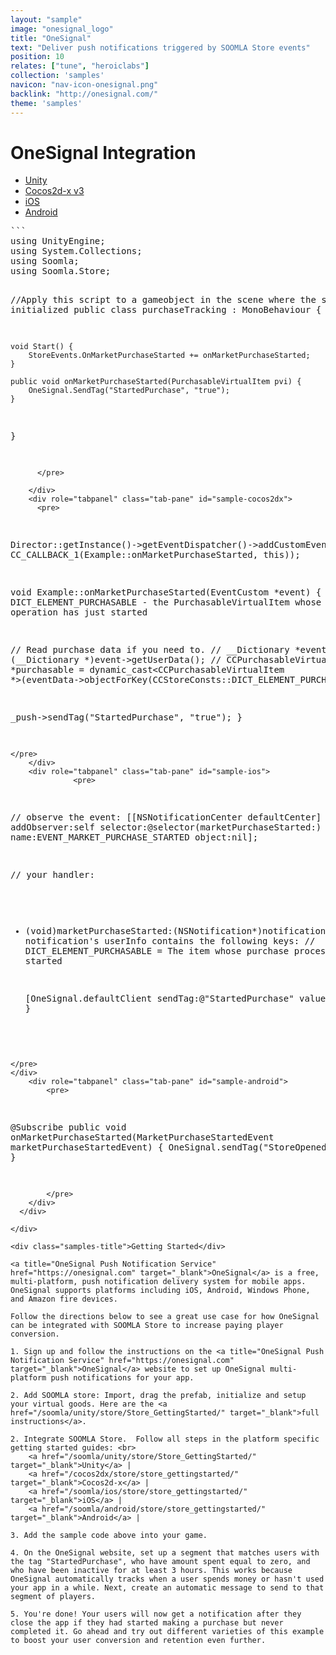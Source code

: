```yaml
---
layout: "sample"
image: "onesignal_logo"
title: "OneSignal"
text: "Deliver push notifications triggered by SOOMLA Store events"
position: 10
relates: ["tune", "heroiclabs"]
collection: 'samples'
navicon: "nav-icon-onesignal.png"
backlink: "http://onesignal.com/"
theme: 'samples'
---
```


# OneSignal Integration

<div>

  <!-- Nav tabs -->
  <ul class="nav nav-tabs nav-tabs-use-case-code sample-tabs" role="tablist">
    <li role="presentation" class="active"><a href="#sample-unity" aria-controls="unity" role="tab" data-toggle="tab">Unity</a></li>
    <li role="presentation"><a href="#sample-cocos2dx" aria-controls="cocos2dx" role="tab" data-toggle="tab">Cocos2d-x v3</a></li>
    <li role="presentation"><a href="#sample-ios" aria-controls="iod" role="tab" data-toggle="tab">iOS</a></li>
    <li role="presentation"><a href="#sample-android" aria-controls="android" role="tab" data-toggle="tab">Android</a></li>
  </ul>

  <!-- Tab panes -->
  <div class="tab-content tab-content-use-case-code">
    <div role="tabpanel" class="tab-pane active" id="sample-unity">
      <pre>
```
using UnityEngine;
using System.Collections;
using Soomla;
using Soomla.Store;

//Apply this script to a gameobject in the scene where the store is initialized
public class purchaseTracking : MonoBehaviour {

    void Start() {
        StoreEvents.OnMarketPurchaseStarted += onMarketPurchaseStarted;
    }

    public void onMarketPurchaseStarted(PurchasableVirtualItem pvi) {
        OneSignal.SendTag("StartedPurchase", "true");
    }

}
```
      </pre>

    </div>
    <div role="tabpanel" class="tab-pane" id="sample-cocos2dx">
      <pre>
```

Director::getInstance()->getEventDispatcher()->addCustomEventListener(CCStoreConsts::EVENT_MARKET_PURCHASE_STARTED, CC_CALLBACK_1(Example::onMarketPurchaseStarted, this));

void Example::onMarketPurchaseStarted(EventCustom *event) {
  // DICT_ELEMENT_PURCHASABLE - the PurchasableVirtualItem whose purchase
  //                            operation has just started

  // Read purchase data if you need to.
  // __Dictionary *eventData = (__Dictionary *)event->getUserData();
  // CCPurchasableVirtualItem *purchasable = dynamic_cast<CCPurchasableVirtualItem *>(eventData->objectForKey(CCStoreConsts::DICT_ELEMENT_PURCHASABLE));

  _push->sendTag("StartedPurchase", "true");
}
```
</pre>
    </div>
    <div role="tabpanel" class="tab-pane" id="sample-ios">
              <pre>
```
// observe the event:
[[NSNotificationCenter defaultCenter] addObserver:self
  selector:@selector(marketPurchaseStarted:) name:EVENT_MARKET_PURCHASE_STARTED object:nil];

// your handler:
- (void)marketPurchaseStarted:(NSNotification*)notification {
  // notification's userInfo contains the following keys:
  // DICT_ELEMENT_PURCHASABLE = The item whose purchase process has started

  [OneSignal.defaultClient sendTag:@"StartedPurchase" value:@"true"];
}
```
</pre>
</div>
    <div role="tabpanel" class="tab-pane" id="sample-android">
        <pre>
```
@Subscribe
public void onMarketPurchaseStarted(MarketPurchaseStartedEvent marketPurchaseStartedEvent) {
  OneSignal.sendTag("StoreOpened", "1");
}
```
        </pre>
    </div>
  </div>

</div>

<div class="samples-title">Getting Started</div>

<a title="OneSignal Push Notification Service" href="https://onesignal.com" target="_blank">OneSignal</a> is a free, multi-platform, push notification delivery system for mobile apps. OneSignal supports platforms including iOS, Android, Windows Phone, and Amazon fire devices.

Follow the directions below to see a great use case for how OneSignal can be integrated with SOOMLA Store to increase paying player conversion.

1. Sign up and follow the instructions on the <a title="OneSignal Push Notification Service" href="https://onesignal.com" target="_blank">OneSignal</a> website to set up OneSignal multi-platform push notifications for your app.

2. Add SOOMLA store: Import, drag the prefab, initialize and setup your virtual goods. Here are the <a href="/soomla/unity/store/Store_GettingStarted/" target="_blank">full instructions</a>.

2. Integrate SOOMLA Store.  Follow all steps in the platform specific getting started guides: <br>
    <a href="/soomla/unity/store/Store_GettingStarted/" target="_blank">Unity</a> |
    <a href="/cocos2dx/store/store_gettingstarted/" target="_blank">Cocos2d-x</a> |
    <a href="/soomla/ios/store/store_gettingstarted/" target="_blank">iOS</a> |
    <a href="/soomla/android/store/store_gettingstarted/" target="_blank">Android</a> |

3. Add the sample code above into your game.

4. On the OneSignal website, set up a segment that matches users with the tag "StartedPurchase", who have amount spent equal to zero, and who have been inactive for at least 3 hours. This works because OneSignal automatically tracks when a user spends money or hasn't used your app in a while. Next, create an automatic message to send to that segment of players.

5. You're done! Your users will now get a notification after they close the app if they had started making a purchase but never completed it. Go ahead and try out different varieties of this example to boost your user conversion and retention even further.
